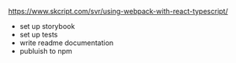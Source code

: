 https://www.skcript.com/svr/using-webpack-with-react-typescript/

- set up storybook
- set up tests
- write readme documentation
- publuish to npm
